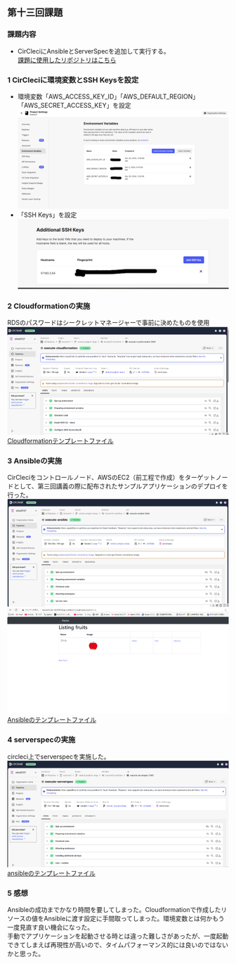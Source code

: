 ## 第十三回課題  
### 課題内容  
- CirCleciにAnsibleとServerSpecを追加して実行する。  
[課題に使用したリポジトリはこちら]()  

### 1 CirCleciに環境変数とSSH Keysを設定  
- 環境変数「AWS_ACCESS_KEY_ID」「AWS_DEFAULT_REGION」「AWS_SECRET_ACCESS_KEY」を設定  
![環境変数](img13/1.png)
- 「SSH Keys」を設定  
![SSH](img13/2.png)


### 2 Cloudformationの実施  
RDSのパスワードはシークレットマネージャーで事前に決めたものを使用  
![cloudformation](img13/cloudformation.png)  
[Cloudformationテンプレートファイル]()

### 3 Ansibleの実施  
CirCleciをコントロールノード、AWSのEC2（前工程で作成）をターゲットノードとして、第三回講義の際に配布されたサンプルアプリケーションのデプロイを行った。 
![ansible](img13/ansible.png)  
![deploy](img13/deploy.png)  
[Ansibleのテンプレートファイル]()  

### 4 serverspecの実施  
circleci上でserverspecを実施した。  
![ServerSpec](img13/serverspec.png)
[ansibleのテンプレートファイル]()   
### 5 感想  
Ansibleの成功までかなり時間を要してしまった。Cloudformationで作成したリソースの値をAnsibleに渡す設定に手間取ってしまった。環境変数とは何かもう一度見直す良い機会になった。  
手動でアプリケーションを起動させる時とは違った難しさがあったが、一度起動できてしまえば再現性が高いので、タイムパフォーマンス的には良いのではないかと思った。